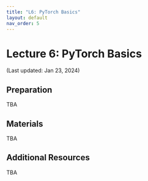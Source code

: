 ```yaml
---
title: "L6: PyTorch Basics"
layout: default
nav_order: 5
---
```


# Lecture 6: PyTorch Basics

(Last updated: Jan 23, 2024)

## Preparation

TBA

## Materials

TBA

## Additional Resources

TBA
